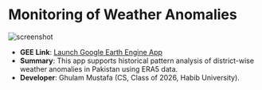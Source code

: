 # Monitoring of Weather Anomalies

![screenshot](../images/forest-app.png)

- **GEE Link**: [Launch Google Earth Engine App](https://ee-mustafaasghar66.projects.earthengine.app/view/districtleveltemperaturerainfallanalysis)
- **Summary**: This app supports historical pattern analysis of district-wise weather anomalies in Pakistan using ERA5 data.
- **Developer**: Ghulam Mustafa (CS, Class of 2026, Habib University).

